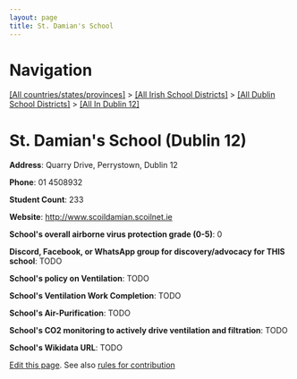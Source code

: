 ```yaml
---
layout: page
title: St. Damian's School
---
```

# Navigation

[[All countries/states/provinces]](../../../..) > [[All Irish School Districts]](../../..) > [[All Dublin School Districts]](../..) > [[All In Dublin 12]](..)

# St. Damian's School (Dublin 12)

**Address**: Quarry Drive, Perrystown, Dublin 12

**Phone**: 01 4508932

**Student Count**: 233

**Website**: <http://www.scoildamian.scoilnet.ie>

**School's overall airborne virus protection grade (0-5)**: 0

**Discord, Facebook, or WhatsApp group for discovery/advocacy for THIS school**: TODO

**School's policy on Ventilation**: TODO

**School's Ventilation Work Completion**: TODO

**School's Air-Purification**: TODO

**School's CO2 monitoring to actively drive ventilation and filtration**: TODO

**School's Wikidata URL**: TODO


[Edit this page](https://github.com/ventilate-schools/Ireland/edit/main/./Dublin_12/St._Damian's_School.md). See also [rules for contribution](../../../contribution-rules/)